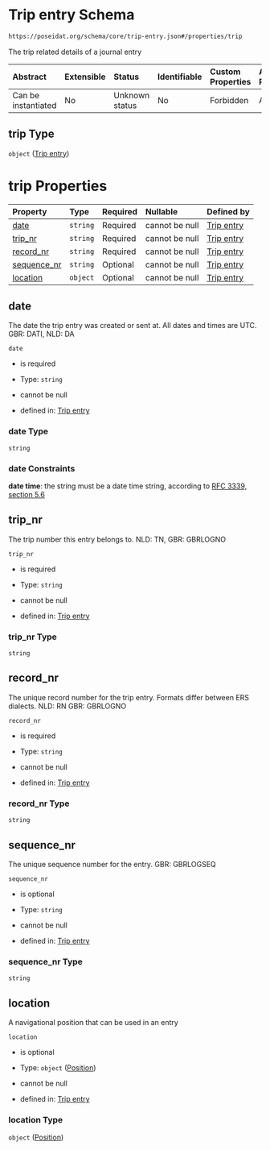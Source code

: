 # Trip entry Schema

```txt
https://poseidat.org/schema/core/trip-entry.json#/properties/trip
```

The trip related details of a journal entry

| Abstract            | Extensible | Status         | Identifiable | Custom Properties | Additional Properties | Access Restrictions | Defined In                                                         |
| :------------------ | :--------- | :------------- | :----------- | :---------------- | :-------------------- | :------------------ | :----------------------------------------------------------------- |
| Can be instantiated | No         | Unknown status | No           | Forbidden         | Allowed               | none                | [arrival.json*](schemas/entry/arrival.json "open original schema") |

## trip Type

`object` ([Trip entry](arrival-properties-trip-entry.md))

# trip Properties

| Property                    | Type     | Required | Nullable       | Defined by                                                                                                                        |
| :-------------------------- | :------- | :------- | :------------- | :-------------------------------------------------------------------------------------------------------------------------------- |
| [date](#date)               | `string` | Required | cannot be null | [Trip entry](trip-entry-properties-date.md "https://poseidat.org/schema/core/trip-entry.json#/properties/date")                   |
| [trip_nr](#trip_nr)         | `string` | Required | cannot be null | [Trip entry](trip-entry-properties-trip_nr.md "https://poseidat.org/schema/core/trip-entry.json#/properties/trip_nr")             |
| [record_nr](#record_nr)     | `string` | Required | cannot be null | [Trip entry](trip-entry-properties-record_nr.md "https://poseidat.org/schema/core/trip-entry.json#/properties/record_nr")         |
| [sequence_nr](#sequence_nr) | `string` | Optional | cannot be null | [Trip entry](trip-entry-properties-sequence_nr.md "https://poseidat.org/schema/core/trip-entry.json#/properties/sequence_nr")     |
| [location](#location)       | `object` | Optional | cannot be null | [Trip entry](trip-entry-properties-position.md "https://poseidat.org/schema/core/measurement/position.json#/properties/location") |

## date

The date the trip entry was created or sent at. All dates and times are UTC. GBR: DATI, NLD: DA

`date`

*   is required

*   Type: `string`

*   cannot be null

*   defined in: [Trip entry](trip-entry-properties-date.md "https://poseidat.org/schema/core/trip-entry.json#/properties/date")

### date Type

`string`

### date Constraints

**date time**: the string must be a date time string, according to [RFC 3339, section 5.6](https://tools.ietf.org/html/rfc3339 "check the specification")

## trip_nr

The trip number this entry belongs to. NLD: TN, GBR: GBRLOGNO

`trip_nr`

*   is required

*   Type: `string`

*   cannot be null

*   defined in: [Trip entry](trip-entry-properties-trip_nr.md "https://poseidat.org/schema/core/trip-entry.json#/properties/trip_nr")

### trip_nr Type

`string`

## record_nr

The unique record number for the trip entry. Formats differ between ERS dialects. NLD: RN GBR: GBRLOGNO

`record_nr`

*   is required

*   Type: `string`

*   cannot be null

*   defined in: [Trip entry](trip-entry-properties-record_nr.md "https://poseidat.org/schema/core/trip-entry.json#/properties/record_nr")

### record_nr Type

`string`

## sequence_nr

The unique sequence number for the  entry. GBR: GBRLOGSEQ

`sequence_nr`

*   is optional

*   Type: `string`

*   cannot be null

*   defined in: [Trip entry](trip-entry-properties-sequence_nr.md "https://poseidat.org/schema/core/trip-entry.json#/properties/sequence_nr")

### sequence_nr Type

`string`

## location

A navigational position that can be used in an entry

`location`

*   is optional

*   Type: `object` ([Position](trip-entry-properties-position.md))

*   cannot be null

*   defined in: [Trip entry](trip-entry-properties-position.md "https://poseidat.org/schema/core/measurement/position.json#/properties/location")

### location Type

`object` ([Position](trip-entry-properties-position.md))
